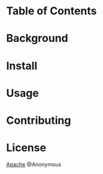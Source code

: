 
# Table of Contents

# Background

# Install

# Usage

# Contributing

# License
[Apache](http://www.apache.org/licenses/LICENSE-2.0) @Anonymous